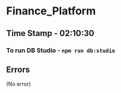 # Finance_Platform

## Time Stamp - 02:10:30

### To run DB Studio - ``` npm run db:studio ```

## Errors
(No error)